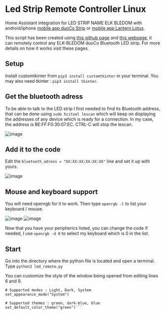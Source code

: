 # Led Strip Remote Controller Linux

Home Assistant integration for LED STRIP NAME ELK BLEDOM with android/iphone [mobile app duoCo Strip](https://play.google.com/store/apps/details?id=shy.smartled&hl=es&gl=US) or [mobile app Lantern Lotus](https://play.google.com/store/apps/details?id=wl.smartled&hl=es&gl=US).

This script has been created using [this github page](https://github.com/dave-code-ruiz/elkbledom#elkbledom-ha-integration) and [this webpage](https://linuxthings.co.uk/blog/control-an-elk-bledom-bluetooth-led-strip), it can remotely control any ELK-BLEDOM duoCo Bluetooth LED strip.
For more details on how it works visit these pages.

## Setup

Install customtkinter from `pip3 install customtkinter` in your terminal.
You may also need tkinter : `pip3 install tkinter`.

## Get the bluetooth adress

To be able to talk to the LED strip I first needed to find its Bluetooth address, that can be done using `sudo hcitool lescan` which will keep on displaying the addresses of any device which is ready for a connection. In my case, the address is BE:FF:F0:30:07:EC. CTRL-C will stop the lescan.

![image](https://github.com/Arthurdufinister/led-strip-controller/assets/95881999/731b6406-e2a4-44da-af63-6cba96d2511e)

## Add it to the code

Edit the `bluetooth_adress = "XX:XX:XX:XX:XX:XX"` line and set it up with yours.

![image](https://github.com/Arthurdufinister/led-strip-controller/assets/95881999/2a390204-20d2-4873-b2b1-ce6459319b41)

## Mouse and keyboard support

You will need openrgb for it to work. Then type `openrgb -l` to list your keyboard / mouse. 

![image](https://github.com/Arthurdufinister/led-strip-controller/assets/95881999/f5f4fc80-b2bf-4e0d-bb6d-bd17ecfd5697)
![image](https://github.com/Arthurdufinister/led-strip-controller/assets/95881999/02bf34af-1889-473c-b988-1be06b83247f)

Now that you have your peripherics listed, you can change the code if needed, I use `openrgb -d 0` to select my keyboard which is 0 in the list.


## Start

Go into the directory where the python file is located and open a terminal.
Type `python3 led_remote.py`



You can customize the style of the window being opened from editing lines 6 and 9.


```
# Supported modes : Light, Dark, System
set_appearance_mode("System")
 
# Supported themes : green, dark-blue, blue
set_default_color_theme("green")```
